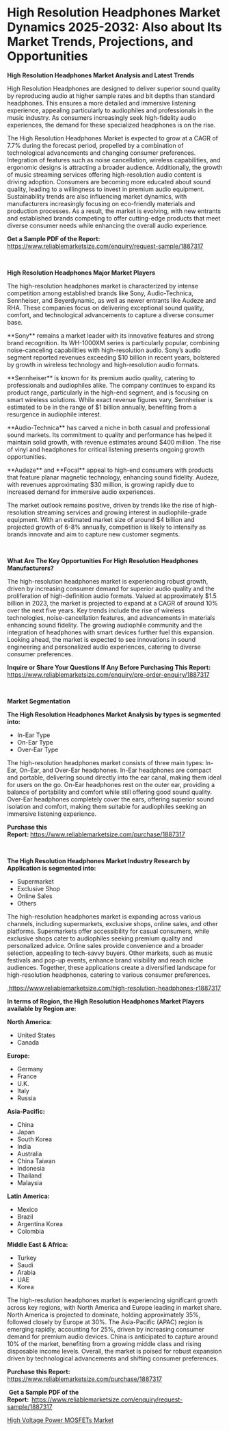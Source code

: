 <p><h1>High Resolution Headphones Market Dynamics 2025-2032: Also about Its Market Trends, Projections, and Opportunities</h1></p><p><strong>High Resolution Headphones Market Analysis and Latest Trends</strong></p>
<p><p>High Resolution Headphones are designed to deliver superior sound quality by reproducing audio at higher sample rates and bit depths than standard headphones. This ensures a more detailed and immersive listening experience, appealing particularly to audiophiles and professionals in the music industry. As consumers increasingly seek high-fidelity audio experiences, the demand for these specialized headphones is on the rise.</p><p>The High Resolution Headphones Market is expected to grow at a CAGR of 7.7% during the forecast period, propelled by a combination of technological advancements and changing consumer preferences. Integration of features such as noise cancellation, wireless capabilities, and ergonomic designs is attracting a broader audience. Additionally, the growth of music streaming services offering high-resolution audio content is driving adoption. Consumers are becoming more educated about sound quality, leading to a willingness to invest in premium audio equipment. Sustainability trends are also influencing market dynamics, with manufacturers increasingly focusing on eco-friendly materials and production processes. As a result, the market is evolving, with new entrants and established brands competing to offer cutting-edge products that meet diverse consumer needs while enhancing the overall audio experience.</p></p>
<p><strong>Get a Sample PDF of the Report:&nbsp;</strong> <a href="https://www.reliablemarketsize.com/enquiry/request-sample/1887317?utm_campaign=2038&utm_medium=2&utm_source=Github&utm_content=ia&utm_term=11022025&utm_id=high-resolution-headphones">https://www.reliablemarketsize.com/enquiry/request-sample/1887317</a></p>
<p>&nbsp;</p>
<p><strong>High Resolution Headphones Major Market Players</strong></p>
<p><p>The high-resolution headphones market is characterized by intense competition among established brands like Sony, Audio-Technica, Sennheiser, and Beyerdynamic, as well as newer entrants like Audeze and RHA. These companies focus on delivering exceptional sound quality, comfort, and technological advancements to capture a diverse consumer base.</p><p>**Sony** remains a market leader with its innovative features and strong brand recognition. Its WH-1000XM series is particularly popular, combining noise-canceling capabilities with high-resolution audio. Sony’s audio segment reported revenues exceeding $10 billion in recent years, bolstered by growth in wireless technology and high-resolution audio formats.</p><p>**Sennheiser** is known for its premium audio quality, catering to professionals and audiophiles alike. The company continues to expand its product range, particularly in the high-end segment, and is focusing on smart wireless solutions. While exact revenue figures vary, Sennheiser is estimated to be in the range of $1 billion annually, benefiting from a resurgence in audiophile interest.</p><p>**Audio-Technica** has carved a niche in both casual and professional sound markets. Its commitment to quality and performance has helped it maintain solid growth, with revenue estimates around $400 million. The rise of vinyl and headphones for critical listening presents ongoing growth opportunities.</p><p>**Audeze** and **Focal** appeal to high-end consumers with products that feature planar magnetic technology, enhancing sound fidelity. Audeze, with revenues approximating $30 million, is growing rapidly due to increased demand for immersive audio experiences.</p><p>The market outlook remains positive, driven by trends like the rise of high-resolution streaming services and growing interest in audiophile-grade equipment. With an estimated market size of around $4 billion and projected growth of 6-8% annually, competition is likely to intensify as brands innovate and aim to capture new customer segments.</p></p>
<p>&nbsp;</p>
<p><strong>What Are The Key Opportunities For High Resolution Headphones Manufacturers?</strong></p>
<p><p>The high-resolution headphones market is experiencing robust growth, driven by increasing consumer demand for superior audio quality and the proliferation of high-definition audio formats. Valued at approximately $1.5 billion in 2023, the market is projected to expand at a CAGR of around 10% over the next five years. Key trends include the rise of wireless technologies, noise-cancellation features, and advancements in materials enhancing sound fidelity. The growing audiophile community and the integration of headphones with smart devices further fuel this expansion. Looking ahead, the market is expected to see innovations in sound engineering and personalized audio experiences, catering to diverse consumer preferences.</p></p>
<p><strong>Inquire or Share Your Questions If Any Before Purchasing This Report:</strong> <a href="https://www.reliablemarketsize.com/enquiry/pre-order-enquiry/1887317?utm_campaign=2038&utm_medium=2&utm_source=Github&utm_content=ia&utm_term=11022025&utm_id=high-resolution-headphones">https://www.reliablemarketsize.com/enquiry/pre-order-enquiry/1887317</a></p>
<p>&nbsp;</p>
<p><strong>Market Segmentation</strong></p>
<p><strong>The High Resolution Headphones Market Analysis by types is segmented into:</strong></p>
<p><ul><li>In-Ear Type</li><li>On-Ear Type</li><li>Over-Ear Type</li></ul></p>
<p><p>The high-resolution headphones market consists of three main types: In-Ear, On-Ear, and Over-Ear headphones. In-Ear headphones are compact and portable, delivering sound directly into the ear canal, making them ideal for users on the go. On-Ear headphones rest on the outer ear, providing a balance of portability and comfort while still offering good sound quality. Over-Ear headphones completely cover the ears, offering superior sound isolation and comfort, making them suitable for audiophiles seeking an immersive listening experience.</p></p>
<p><strong>Purchase this Report:&nbsp;</strong><a href="https://www.reliablemarketsize.com/purchase/1887317?utm_campaign=2038&utm_medium=2&utm_source=Github&utm_content=ia&utm_term=11022025&utm_id=high-resolution-headphones">https://www.reliablemarketsize.com/purchase/1887317</a></p>
<p>&nbsp;</p>
<p><strong>The High Resolution Headphones Market Industry Research by Application is segmented into:</strong></p>
<p><ul><li>Supermarket</li><li>Exclusive Shop</li><li>Online Sales</li><li>Others</li></ul></p>
<p><p>The high-resolution headphones market is expanding across various channels, including supermarkets, exclusive shops, online sales, and other platforms. Supermarkets offer accessibility for casual consumers, while exclusive shops cater to audiophiles seeking premium quality and personalized advice. Online sales provide convenience and a broader selection, appealing to tech-savvy buyers. Other markets, such as music festivals and pop-up events, enhance brand visibility and reach niche audiences. Together, these applications create a diversified landscape for high-resolution headphones, catering to various consumer preferences.</p></p>
<p><a href="https://www.reliablemarketsize.com/high-resolution-headphones-r1887317?utm_campaign=2038&utm_medium=2&utm_source=Github&utm_content=ia&utm_term=11022025&utm_id=high-resolution-headphones">&nbsp;https://www.reliablemarketsize.com/high-resolution-headphones-r1887317</a></p>
<p><strong>In terms of Region, the High Resolution Headphones Market Players available by Region are:</strong></p>
<p>
    <p> <strong> North America: </strong>
        <ul>
            <li>United States</li>
            <li>Canada</li>
        </ul>
        </p> 
    <p> <strong> Europe: </strong>
        <ul>
            <li>Germany</li>
            <li>France</li>
            <li>U.K.</li>
            <li>Italy</li>
            <li>Russia</li>
        </ul>
        </p> 
    <p> <strong> Asia-Pacific: </strong>
        <ul>
            <li>China</li>
            <li>Japan</li>
            <li>South Korea</li>
            <li>India</li>
            <li>Australia</li>
            <li>China Taiwan</li>
            <li>Indonesia</li>
            <li>Thailand</li>
            <li>Malaysia</li>
        </ul>
        </p> 
    <p> <strong> Latin America: </strong>
        <ul>
            <li>Mexico</li>
            <li>Brazil</li>
            <li>Argentina Korea</li>
            <li>Colombia</li>
        </ul>
        </p> 
    <p> <strong> Middle East & Africa: </strong>
        <ul>
            <li>Turkey</li>
            <li>Saudi</li>
            <li>Arabia</li>
            <li>UAE</li>
            <li>Korea</li>
        </ul>
    </p>
    </p>
<p><p>The high-resolution headphones market is experiencing significant growth across key regions, with North America and Europe leading in market share. North America is projected to dominate, holding approximately 35%, followed closely by Europe at 30%. The Asia-Pacific (APAC) region is emerging rapidly, accounting for 25%, driven by increasing consumer demand for premium audio devices. China is anticipated to capture around 10% of the market, benefiting from a growing middle class and rising disposable income levels. Overall, the market is poised for robust expansion driven by technological advancements and shifting consumer preferences.</p></p>
<p><strong>Purchase this Report: </strong><a href="https://www.reliablemarketsize.com/purchase/1887317?utm_campaign=2038&utm_medium=2&utm_source=Github&utm_content=ia&utm_term=11022025&utm_id=high-resolution-headphones">https://www.reliablemarketsize.com/purchase/1887317</a></p>
<p>&nbsp;<strong>Get a Sample PDF of the Report:&nbsp;&nbsp;</strong><a href="https://www.reliablemarketsize.com/enquiry/request-sample/1887317?utm_campaign=2038&utm_medium=2&utm_source=Github&utm_content=ia&utm_term=11022025&utm_id=high-resolution-headphones">https://www.reliablemarketsize.com/enquiry/request-sample/1887317</a></p>
<p><strong></strong></p>
<p><p><a href="https://github.com/santosh758595/Market-Research-Report-List-7/blob/main/high-voltage-power-mosfets-market.md?utm_campaign=2038&utm_medium=2&utm_source=Github&utm_content=ia&utm_term=11022025&utm_id=high-resolution-headphones">High Voltage Power MOSFETs Market</a></p></p>